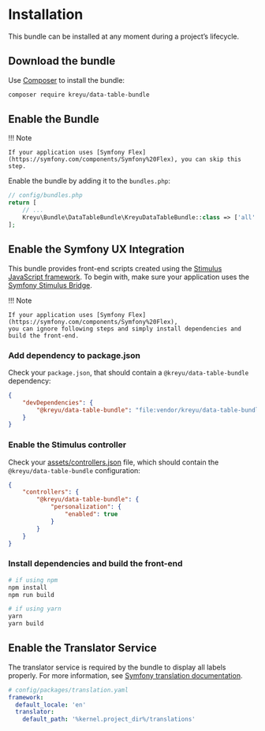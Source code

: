 # Installation

This bundle can be installed at any moment during a project’s lifecycle.

## Download the bundle

Use [Composer](https://getcomposer.org/) to install the bundle:

```bash
composer require kreyu/data-table-bundle
```

## Enable the Bundle

!!! Note

    If your application uses [Symfony Flex](https://symfony.com/components/Symfony%20Flex), you can skip this step. 

Enable the bundle by adding it to the `bundles.php`:

```php
// config/bundles.php
return [
    // ...
    Kreyu\Bundle\DataTableBundle\KreyuDataTableBundle::class => ['all' => true],
];
```

## Enable the Symfony UX Integration

This bundle provides front-end scripts created using the [Stimulus JavaScript framework](https://stimulus.hotwired.dev/).
To begin with, make sure your application uses the [Symfony Stimulus Bridge](https://github.com/symfony/stimulus-bridge).

!!! Note

    If your application uses [Symfony Flex](https://symfony.com/components/Symfony%20Flex), 
    you can ignore following steps and simply install dependencies and build the front-end.

### Add dependency to package.json

Check your `package.json`, that should contain a `@kreyu/data-table-bundle` dependency:

```json
{
    "devDependencies": {
        "@kreyu/data-table-bundle": "file:vendor/kreyu/data-table-bundle/assets"
    }
}
```

### Enable the Stimulus controller

Check your [assets/controllers.json](https://github.com/symfony/stimulus-bridge#the-controllersjson-file) file, 
which should contain the `@kreyu/data-table-bundle` configuration:

```json
{
    "controllers": {
        "@kreyu/data-table-bundle": {
            "personalization": {
                "enabled": true
            }
        }
    }
}
```

### Install dependencies and build the front-end

```bash
# if using npm
npm install
npm run build

# if using yarn
yarn
yarn build
```

## Enable the Translator Service

The translator service is required by the bundle to display all labels properly.
For more information, see [Symfony translation documentation](https://symfony.com/doc/current/translation.html#configuration).

```yaml
# config/packages/translation.yaml
framework:
  default_locale: 'en'
  translator:
    default_path: '%kernel.project_dir%/translations'
```


